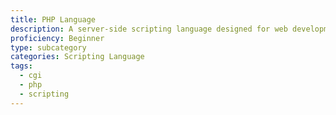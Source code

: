 ```yaml
---
title: PHP Language
description: A server-side scripting language designed for web development but also used as a general-purpose programming language
proficiency: Beginner
type: subcategory
categories: Scripting Language
tags:
  - cgi
  - php
  - scripting
---
```

